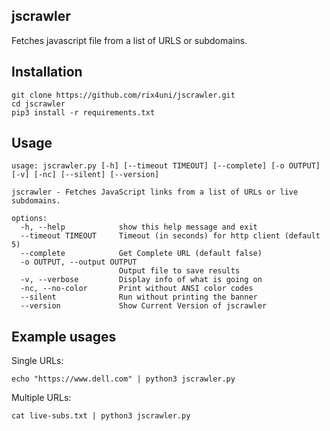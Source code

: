 ## jscrawler

Fetches javascript file from a list of URLS or subdomains.

## Installation
```
git clone https://github.com/rix4uni/jscrawler.git
cd jscrawler
pip3 install -r requirements.txt
```

## Usage
```
usage: jscrawler.py [-h] [--timeout TIMEOUT] [--complete] [-o OUTPUT] [-v] [-nc] [--silent] [--version]

jscrawler - Fetches JavaScript links from a list of URLs or live subdomains.

options:
  -h, --help            show this help message and exit
  --timeout TIMEOUT     Timeout (in seconds) for http client (default 5)
  --complete            Get Complete URL (default false)
  -o OUTPUT, --output OUTPUT
                        Output file to save results
  -v, --verbose         Display info of what is going on
  -nc, --no-color       Print without ANSI color codes
  --silent              Run without printing the banner
  --version             Show Current Version of jscrawler
```

## Example usages

Single URLs:
```
echo "https://www.dell.com" | python3 jscrawler.py
```

Multiple URLs:
```
cat live-subs.txt | python3 jscrawler.py
```
